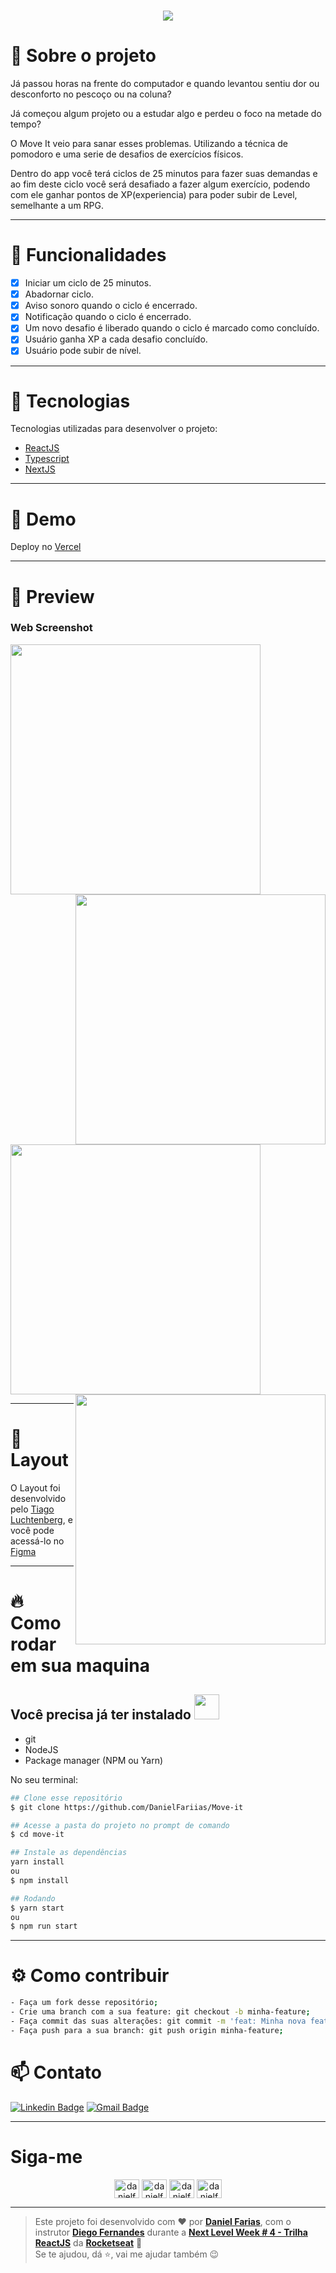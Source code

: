 <h1 align="center"><img src="https://user-images.githubusercontent.com/60162736/108780878-d022c700-7547-11eb-9288-63242915c9ad.png"></h1>

# :book: Sobre o projeto 
Já passou horas na frente do computador e quando levantou sentiu dor ou desconforto no pescoço ou na coluna?

Já começou algum projeto ou a estudar algo e perdeu o foco na metade do tempo?

O Move It veio para sanar esses problemas. Utilizando a técnica de pomodoro e uma serie de desafios de exercícios físicos.

Dentro do app você terá ciclos de 25 minutos para fazer suas demandas e ao fim deste ciclo você será desafiado a fazer algum exercício, podendo com ele ganhar pontos de XP(experiencia) para poder subir de Level, semelhante a um RPG.

---

# :pencil: Funcionalidades
- [x] Iniciar um ciclo de 25 minutos.
- [x] Abadornar ciclo.
- [x] Aviso sonoro quando o ciclo é encerrado.
- [x] Notificação quando o ciclo é encerrado.
- [x] Um novo desafio é liberado quando o ciclo é marcado como concluído.
- [x] Usuário ganha XP a cada desafio concluído.
- [x] Usuário pode subir de nível.

---

# :rocket: Tecnologias
Tecnologias utilizadas para desenvolver o projeto:

- [ReactJS](https://pt-br.reactjs.org)
- [Typescript](https://www.typescriptlang.org/)
- [NextJS](https://nextjs.org)

---

# :eyes: Demo
Deploy no [Vercel](https://moveit-1c5fe8yoq-danielfariias.vercel.app/)

---

# :eyes: Preview
### Web Screenshot
<div>
   <img src="https://user-images.githubusercontent.com/60162736/108933223-89a59900-7629-11eb-93fa-70d4e5aa5627.png" width="400px"> 
   <img src="https://user-images.githubusercontent.com/60162736/108933226-8a3e2f80-7629-11eb-9f62-02b756c0ac17.png" width="400px" align="right">
   <img src="https://user-images.githubusercontent.com/60162736/108933227-8ad6c600-7629-11eb-8345-cf0c203aee46.png" width="400px">
   <img src="https://user-images.githubusercontent.com/60162736/108933228-8ad6c600-7629-11eb-8a19-f81d764eb008.png" width="400px" align="right">   
</div>

---

# :art: Layout
O Layout foi desenvolvido pelo [Tiago Luchtenberg](https://www.instagram.com/tiagoluchtenberg/), e você pode acessá-lo no [Figma](https://www.figma.com/file/ge20pu3ofMOKoliUyKx1Nl/Move.it-1.0/duplicate)

---

# :fire: Como rodar em sua maquina
## Você precisa já ter instalado <img src="https://4.bp.blogspot.com/-7eg7Qz3UeWM/UTioF3nxNGI/AAAAAAAAPZk/7H509R6acZU/s1600/gif+aviso.gif" width="40px">
- git
- NodeJS
- Package manager (NPM ou Yarn)

No seu terminal:
```bash
## Clone esse repositório
$ git clone https://github.com/DanielFariias/Move-it

## Acesse a pasta do projeto no prompt de comando 
$ cd move-it

## Instale as dependências
yarn install
ou
$ npm install

## Rodando
$ yarn start
ou
$ npm run start
```

---

# :gear: Como contribuir
```bash
- Faça um fork desse repositório;
- Crie uma branch com a sua feature: git checkout -b minha-feature;
- Faça commit das suas alterações: git commit -m 'feat: Minha nova feature';
- Faça push para a sua branch: git push origin minha-feature;
```

# :mailbox: Contato	

[![Linkedin Badge](https://img.shields.io/badge/-DanielFariias-blue?style=flat-square&logo=Linkedin&logoColor=white&link=https://https://www.linkedin.com/in/danielfariias/)](https://www.linkedin.com/in/danielfariias/)
[![Gmail Badge](https://img.shields.io/badge/-danielfariias15@gmail.com-c14438?style=flat-square&logo=Gmail&logoColor=white&link=mailto:danielfariias15@gmail.com)](mailto:danielfariias15@gmail.com)


---

# Siga-me 
<p align="center">
<a href="https://dev.to/danielfariias" target="_blank"><img align="center" src="https://cdn.jsdelivr.net/npm/simple-icons@3.0.1/icons/dev-dot-to.svg" alt="danielfariias" height="30" width="40" /></a>
<a href="https://codepen.io/danielfariias" target="blank"><img align="center" src="https://cdn.jsdelivr.net/npm/simple-icons@3.0.1/icons/codepen.svg" alt="danielfariias" height="30" width="40" /></a>
<a href="https://www.linkedin.com/in/danielfariias/" target="blank"><img align="center" src="https://cdn.jsdelivr.net/npm/simple-icons@3.0.1/icons/linkedin.svg" alt="danielfariias" height="30" width="40" /></a>
<a href="https://app.rocketseat.com.br/me/daniel-farias-1583130833" target="blank"><img align="center" src="https://image.flaticon.com/icons/svg/1356/1356604.svg" alt="danielfariias" height="30" width="40" /></a>
</p>


---

>Este projeto foi desenvolvido com ❤️ por **[Daniel Farias](https://github.com/DanielFariias)**, com o instrutor **[Diego Fernandes](https://www.linkedin.com/in/diego-schell-fernandes/)** durante a **[Next Level Week # 4 - Trilha ReactJS](https://nextlevelweek.com/)** da **[Rocketseat](https://rocketseat.com.br)** 💜<br> 
Se te ajudou, dá ⭐, vai me ajudar também 😉
